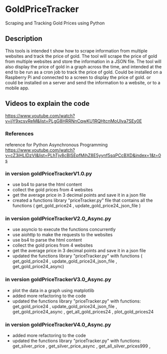 # GoldPriceTracker
Scraping and Tracking Gold Prices using Python

## Description
This tools is intended t show how to scrape information from multiple websites and track the price of gold.
The tool will scrape the price of gold from multiple websites and store the information in a JSON file.
The tool will also display the price of gold in a graph across the time, and intended at the end to be run as a cron job to track the price of gold.
Could be installed on a Raspberry Pi and connected to a screen to display the price of gold.
or could be installed on a server and send the information to a website, or to a mobile app.


## Videos to explain the code
https://www.youtube.com/watch?v=ijY9xcsvReM&list=PLgG8HRRNnCqwKU1RQHtcnMoUlva7SEy0E

### References
reference for Python Asynchronous Programming
https://www.youtube.com/watch?v=cZ3iHLIDzVI&list=PLhTjy8cBISEpfMihZ8E5yynf5sqPCcBXD&index=1&t=0s

### in version goldPriceTrackerV1.0.py
- use bs4 to parse the html content
- collect the gold prices from 4 websites
- get the average price in 3 decimal points and save it in a json file
- created a functions library "priceTracker.py" file that contains all the functions ( get_gold_price24 , update_gold_price24_json_file )

### in version goldPriceTrackerV2.0_Async.py
- use asyncio to execute the functions concurrently
- use aiohttp to make the requests to the websites
- use bs4 to parse the html content
- collect the gold prices from 4 websites
- get the average price in 3 decimal points and save it in a json file
- updated the functions library "priceTracker.py" with functions ( get_gold_price24 , update_gold_price24_json_file , get_gold_price24_async)


### in version goldPriceTrackerV3.0_Async.py
- plot the data in a graph using matplotlib
- added more refactoring to the code
- updated the functions library "priceTracker.py" with functions:
   get_gold_price24 ,
   update_gold_price24_json_file , 
   get_gold_price24_async ,
   get_all_gold_prices24 , 
   plot_gold_prices24

### in version goldPriceTrackerV4.0_Async.py
- added more refactoring to the code
- updated the functions library "priceTracker.py" with functions:
   get_silver_price ,
   get_silver_price_async ,
   get_all_silver_prices999 ,

